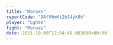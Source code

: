 ```yaml
---
title: "Moroes"
reportCode: "9AfVWmKt2b34yk8h"
player: "Lghtm"
fight: "Moroes"
date: 2021-10-09T12:54:48.063000+00:00
---
```

